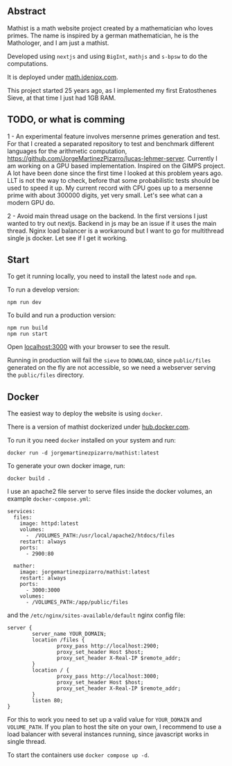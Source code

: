 ## Abstract

Mathist is a math website project created by a mathematician who loves primes. The name is inspired by a german mathematician, he is the Mathologer, and I am just a mathist.

Developed using `nextjs` and using `BigInt`, `mathjs` and `s-bpsw` to do the computations. 

It is deployed under [math.ideniox.com](https://math.ideniox.com).

This project started 25 years ago, as I implemented my first Eratosthenes Sieve, at that time I just had 1GB RAM.

## TODO, or what is comming

1 - An experimental feature involves mersenne primes generation and test. For that I created a separated repository to test and benchmark different languages for the arithmetic computation, https://github.com/JorgeMartinezPizarro/lucas-lehmer-server. Currently I am working on a GPU based implementation. Inspired on the GIMPS project. A lot have been done since the first time I looked at this problem years ago. LLT is not the way to check, before that some probabilistic tests should be used to speed it up. My current record with CPU goes up to a mersenne prime with about 300000 digits, yet very small. Let's see what can a modern GPU do.

2 - Avoid main thread usage on the backend. In the first versions I just wanted to try out nextjs. Backend in js may be an issue if it uses the main thread. Nginx load balancer is a workaround but I want to go for multithread single js docker. Let see if I get it working.

## Start

To get it running locally, you need to install the latest `node` and `npm`.

To run a develop version:

```
npm run dev
```

To build and run a production version: 

```
npm run build
npm run start
```

Open [localhost:3000](http://localhost:3000) with your browser to see the result.

Running in production will fail the `sieve` to `DOWNLOAD`, since `public/files` generated on the fly are not accessible, so we need a webserver serving the `public/files` directory.

## Docker

The easiest way to deploy the website is using `docker`.

There is a version of mathist dockerized under [hub.docker.com](https://hub.docker.com/repository/docker/jorgemartinezpizarro/mathist).

To run it you need `docker` installed on your system and run:

```
docker run -d jorgemartinezpizarro/mathist:latest
```

To generate your own docker image, run:

```
docker build .
```

I use an apache2 file server to serve files inside the docker volumes, an example `docker-compose.yml`:

```
services:
  files:
    image: httpd:latest
    volumes:
      -  /VOLUMES_PATH:/usr/local/apache2/htdocs/files
    restart: always
    ports:
      - 2900:80

  mather:
    image: jorgemartinezpizarro/mathist:latest
    restart: always
    ports:
      - 3000:3000
    volumes:
      - /VOLUMES_PATH:/app/public/files
```

and the `/etc/nginx/sites-available/default` nginx config file:

```
server {
        server_name YOUR_DOMAIN;
        location /files {
                proxy_pass http://localhost:2900;
                proxy_set_header Host $host;
                proxy_set_header X-Real-IP $remote_addr;
        }
        location / {
                proxy_pass http://localhost:3000;
                proxy_set_header Host $host;
                proxy_set_header X-Real-IP $remote_addr;
        }
        listen 80;
}
```

For this to work you need to set up a valid value for `YOUR_DOMAIN` and `VOLUME_PATH`. If you plan to host the site on your own, I recommend to use a load balancer with several instances running, since javascript works in single thread.

To start the containers use `docker compose up -d`.
